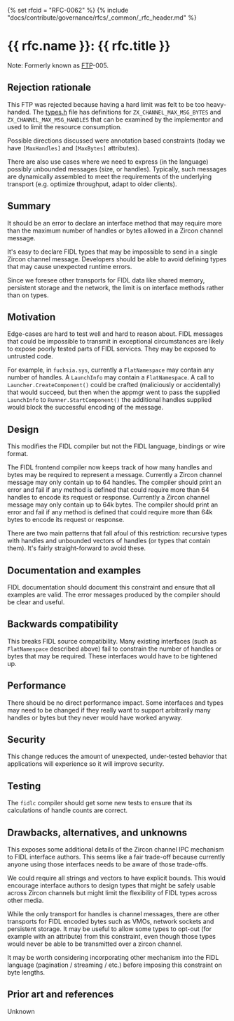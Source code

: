 {% set rfcid = "RFC-0062" %}
{% include "docs/contribute/governance/rfcs/_common/_rfc_header.md" %}
# {{ rfc.name }}: {{ rfc.title }}
<!-- SET the `rfcid` VAR ABOVE. DO NOT EDIT ANYTHING ELSE ABOVE THIS LINE. -->

Note: Formerly known as [FTP](../deprecated-ftp-process.md)-005.

## Rejection rationale

This FTP was rejected because having a hard limit was felt to be too
heavy-handed.
The [types.h][types] file has definitions for `ZX_CHANNEL_MAX_MSG_BYTES`
and `ZX_CHANNEL_MAX_MSG_HANDLES` that can be examined by the implementor
and used to limit the resource consumption.

Possible directions discussed were annotation based constraints (today
we have `[MaxHandles]` and `[MaxBytes]` attributes).

There are also use cases where we need to express (in the language) possibly
unbounded messages (size, or handles).
Typically, such messages are dynamically assembled to meet the requirements
of the underlying transport (e.g. optimize throughput, adapt to older clients).

## Summary

It should be an error to declare an interface method that may require more
than the maximum number of handles or bytes allowed in a Zircon channel
message.

It's easy to declare FIDL types that may be impossible to send in a single
Zircon channel message.
Developers should be able to avoid defining types that may cause unexpected
runtime errors.

Since we foresee other transports for FIDL data like shared memory,
persistent storage and the network, the limit is on interface methods rather
than on types.

## Motivation

Edge-cases are hard to test well and hard to reason about.
FIDL messages that could be impossible to transmit in exceptional
circumstances are likely to expose poorly tested parts of FIDL services.
They may be exposed to untrusted code.

For example, in `fuchsia.sys`, currently a `FlatNamespace` may contain any
number of handles.
A `LaunchInfo` may contain a `FlatNamespace`.
A call to `Launcher.CreateComponent()` could be crafted (maliciously or
accidentally) that would succeed, but then when the appmgr went to pass the
supplied `LaunchInfo` to `Runner.StartComponent()` the additional handles
supplied would block the successful encoding of the message.

## Design

This modifies the FIDL compiler but not the FIDL language, bindings or wire
format.

The FIDL frontend compiler now keeps track of how many handles and bytes may
be required to represent a message.
Currently a Zircon channel message may only contain up to 64 handles.
The compiler should print an error and fail if any method is defined that
could require more than 64 handles to encode its request or response.
Currently a Zircon channel message may only contain up to 64k bytes.
The compiler should print an error and fail if any method is defined that
could require more than 64k bytes to encode its request or response.

There are two main patterns that fall afoul of this restriction: recursive
types with handles and unbounded vectors of handles (or types that contain
them).
It's fairly straight-forward to avoid these.

## Documentation and examples

FIDL documentation should document this constraint and ensure that all
examples are valid.
The error messages produced by the compiler should be clear and useful.

## Backwards compatibility

This breaks FIDL source compatibility.
Many existing interfaces (such as `FlatNamespace` described above) fail to
constrain the number of handles or bytes that may be required.
These interfaces would have to be tightened up.

## Performance

There should be no direct performance impact.
Some interfaces and types may need to be changed if they really want to
support arbitrarily many handles or bytes but they never would have worked
anyway.

## Security

This change reduces the amount of unexpected, under-tested behavior that
applications will experience so it will improve security.

## Testing

The `fidlc` compiler should get some new tests to ensure that its
calculations of handle counts are correct.

## Drawbacks, alternatives, and unknowns

This exposes some additional details of the Zircon channel IPC mechanism to
FIDL interface authors.
This seems like a fair trade-off because currently anyone using those
interfaces needs to be aware of those trade-offs.

We could require all strings and vectors to have explicit bounds.
This would encourage interface authors to design types that might be safely
usable across Zircon channels but might limit the flexibility of FIDL types
across other media.

While the only transport for handles is channel messages, there are other
transports for FIDL encoded bytes such as VMOs, network sockets and
persistent storage.
It may be useful to allow some types to opt-out (for example with an
attribute) from this constraint, even though those types would never be able
to be transmitted over a zircon channel.

It may be worth considering incorporating other mechanism into the FIDL
language (pagination / streaming / etc.) before imposing this constraint on
byte lengths.

## Prior art and references

Unknown

<!-- xrefs -->
[types]: /zircon/system/public/zircon/types.h
